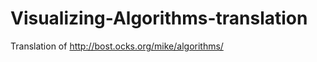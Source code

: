 Visualizing-Algorithms-translation
==================================

Translation of http://bost.ocks.org/mike/algorithms/
